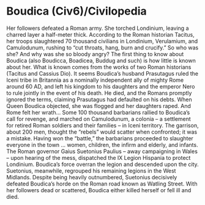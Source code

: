 # Boudica (Civ6)/Civilopedia

Her followers defeated a Roman army. She torched Londinium, leaving a charred layer a half-meter thick. According to the Roman historian Tacitus, her troops slaughtered 70 thousand civilians in Londinium, Verulamium, and Camulodunum, rushing to “cut throats, hang, burn and crucify.” So who was she? And why was she so bloody angry?
The first thing to know about Boudica (also Boudicca, Boadicea, Buddug and such) is how little is known about her. What is known comes from the works of two Roman historians (Tacitus and Cassius Dio). It seems Boudica’s husband Prasutagus ruled the Iceni tribe in Britannia as a nominally independent ally of mighty Rome around 60 AD, and left his kingdom to his daughters and the emperor Nero to rule jointly in the event of his death. He died, and the Romans promptly ignored the terms, claiming Prasutagus had defaulted on his debts. When Queen Boudica objected, she was flogged and her daughters raped. And Rome felt her wrath…
Some 100 thousand barbarians rallied to Boudica’s call for revenge, and marched on Camulodunum, a colonia – a settlement for retired Roman soldiers and their families – in Iceni territory. The garrison, about 200 men, thought the “rebels” would scatter when confronted; it was a mistake. Having won the “battle,” the barbarians proceeded to slaughter everyone in the town … women, children, the infirm and elderly, and infants.
The Roman governor Gaius Suetonius Paulius – away campaigning in Wales – upon hearing of the mess, dispatched the IX Legion Hispania to protect Londinium. Boudica’s force overran the legion and descended upon the city. Suetonius, meanwhile, regrouped his remaining legions in the West Midlands. Despite being heavily outnumbered, Suetonius decisively defeated Boudica’s horde on the Roman road known as Watling Street. With her followers dead or scattered, Boudica either killed herself or fell ill and died.